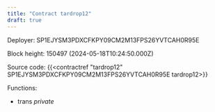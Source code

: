 ```yaml
---
title: "Contract tardrop12"
draft: true
---
```

Deployer: SP1EJYSM3PDXCFKPY09CM2M13FPS26YVTCAH0R95E


 



Block height: 150497 (2024-05-18T10:24:50.000Z)

Source code: {{<contractref "tardrop12" SP1EJYSM3PDXCFKPY09CM2M13FPS26YVTCAH0R95E tardrop12>}}

Functions:

* trans _private_
